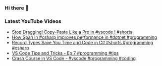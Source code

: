 ### Hi there 👋


<!--
**benrick/benrick** is a ✨ _special_ ✨ repository because its `README.md` (this file) appears on your GitHub profile.

Here are some ideas to get you started:

- 🔭 I’m currently working on ...
- 🌱 I’m currently learning ...
- 👯 I’m looking to collaborate on ...
- 🤔 I’m looking for help with ...
- 💬 Ask me about ...
- 📫 How to reach me: ...
- 😄 Pronouns: he/him
- ⚡ Fun fact: ...
-->

### Latest YouTube Videos
<!-- BLOG-POST-LIST:START -->
- [Stop Dragging! Copy-Paste Like a Pro in #vscode ! #shorts](https://www.youtube.com/watch?v=WkMQYqmLPZU)
- [How Span in #csharp improves performance in #dotnet #programming](https://www.youtube.com/watch?v=PQyOL9-lkGE)
- [Record Types Save You Time and Code in C# #shorts #programming #csharp](https://www.youtube.com/watch?v=vvQL80eOZQc)
- [VS Code Tips and Tricks - Ep 7 #programming #tips](https://www.youtube.com/watch?v=d-RBZ5Q7WHA)
- [Crash Course in VS Code - #vscode #programming #coding](https://www.youtube.com/watch?v=P3gqosnxGUs)
<!-- BLOG-POST-LIST:END -->
